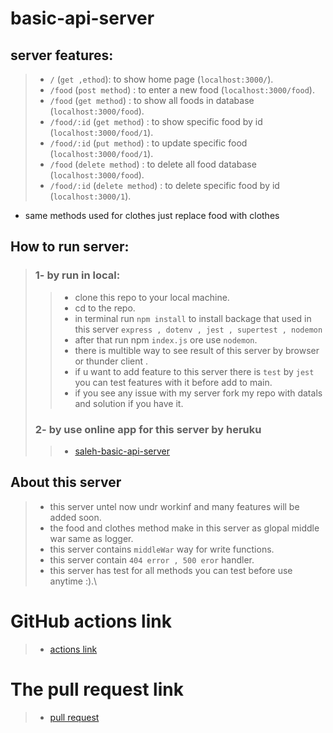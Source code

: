 # basic-api-server
## server features:
> - `/` (`get ,ethod`): to show home page (`localhost:3000/`).
> - `/food` (`post method`) : to enter a new food (`localhost:3000/food`).
> - `/food` (`get method`) : to show all foods in database (`localhost:3000/food`).
> - `/food/:id` (`get method`) : to show specific food by id (`localhost:3000/food/1`).
> - `/food/:id` (`put method`) : to update specific food (`localhost:3000/food/1`).
> - `/food` (`delete method`) : to delete all food database (`localhost:3000/food`).
> - `/food/:id` (`delete method`) : to delete specific food by id (`localhost:3000/1`).
- same methods used for clothes just replace food with clothes
## How to run server:
>### 1- by run in local:
>> - clone this repo to your local machine.
>> - cd to the repo.
>> - in terminal run `npm install` to install backage that used in this server `express , dotenv , jest , supertest , nodemon`
>> - after that run npm `index.js` ore use `nodemon`.
>> - there is multible way to see result of this server by browser or thunder client . 
>> - if u want to add feature to this server there is `test` by `jest` you can test features with it before add to main.
>> - if you see any issue with my server fork my repo with datals and solution if you have it.
>### 2- by use online app for this server by heruku 
>> - [saleh-basic-api-server](https://saleh-basic-api-server.herokuapp.com/)


## About this server
> - this server untel now undr workinf and many features will be added soon.
> - the food and clothes method make in this server as glopal middle war same as logger.
> - this server contains `middleWar` way for write functions.
> - this server contain  `404 error , 500 eror` handler. 
> - this server has test for all methods you can test before use anytime :).\

# GitHub actions link
> - [actions link](https://github.com/Salehziad/basic-api-server/actions)

# The pull request link
> - [pull request](https://github.com/Salehziad/basic-api-server/pull/5)
